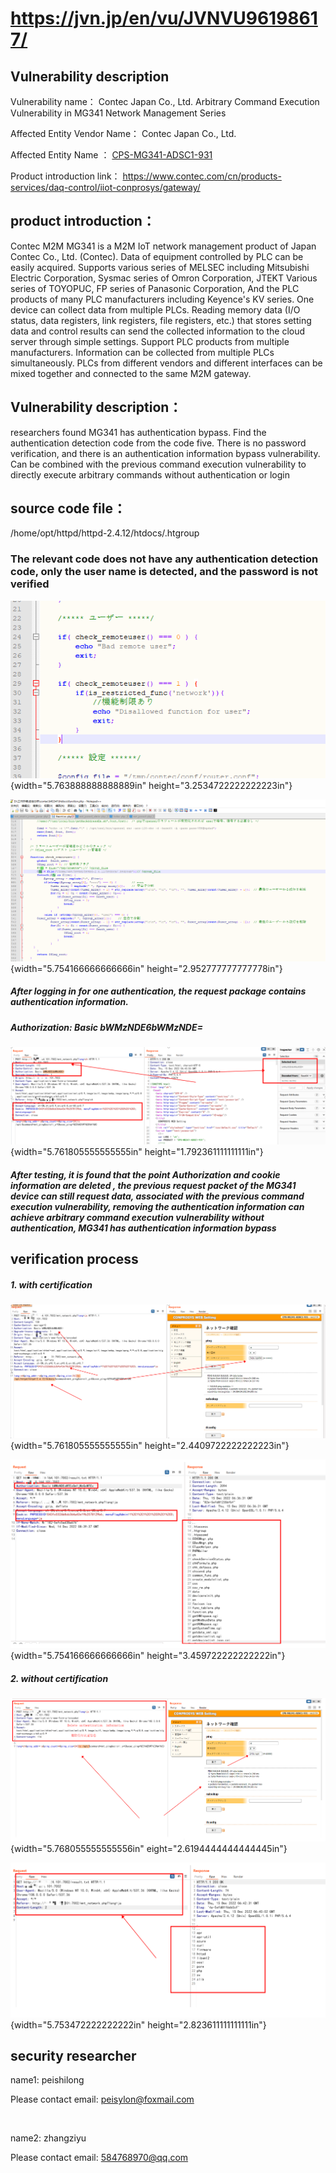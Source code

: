 # https://jvn.jp/en/vu/JVNVU96198617/


## Vulnerability description 

Vulnerability name：                  Contec Japan Co., Ltd. Arbitrary Command Execution Vulnerability in  MG341 Network Management Series

Affected Entity Vendor Name：        Contec Japan Co., Ltd.

Affected Entity Name ：   [CPS-MG341-ADSC1-931](https://www.contec.com/cn/products-services/daq-control/iiot-conprosys/m2m-gateway/cps-mg341-adsc1-931/price/)

Product introduction link：  https://www.contec.com/cn/products-services/daq-control/iiot-conprosys/gateway/

## product introduction：



Contec M2M MG341 is a M2M IoT network management product of Japan Contec Co., Ltd. (Contec). Data of equipment controlled by PLC can be easily acquired. Supports various series of MELSEC including Mitsubishi Electric Corporation, Sysmac series of Omron Corporation, JTEKT
Various series of TOYOPUC, FP series of Panasonic Corporation,
And the PLC products of many PLC manufacturers including Keyence's KV series. One device can collect data from multiple PLCs. Reading memory data (I/O status, data registers, link registers, file registers, etc.) that stores setting data and control results can send the collected information to the cloud server through simple settings. Support PLC products from multiple manufacturers. Information can be collected from multiple PLCs simultaneously. PLCs from different vendors and different interfaces can be mixed together and connected to the same M2M gateway.


## Vulnerability description：

researchers found MG341 has authentication bypass. Find the authentication detection code from the code five. There is no password verification, and there is an authentication information bypass vulnerability. Can be combined with the previous command execution vulnerability to directly execute arbitrary commands without authentication or login

## source code file：

/home/opt/httpd/httpd-2.4.12/htdocs/.htgroup

### The relevant code does not have any authentication detection code, only the user name is detected, and the password is not verified

![lQLPJxTPqxrAdFDNAUTNAj6wNSkgvXIxWpIDlry4LcBJAA_574_324](./images/media/image1.png){width="5.763888888888889in"
height="3.2534722222222223in"}

![lQLPJwVHW3Ek3VDNAvzNBdGwij2jdiMIEYEDlrzHVQCCAA_1489_764](./images/media/image2.png){width="5.754166666666666in"
height="2.952777777777778in"}

#####  After logging in for one authentication, the request package contains authentication information.
#####  Authorization: Basic bWMzNDE6bWMzNDE=

![](./images/media/image3.png){width="5.761805555555555in"
height="1.792361111111111in"}

##### After testing, it is found that the point Authorization and cookie information are deleted , the previous request packet of the MG341 device can still request data, associated with the previous command execution vulnerability, removing the authentication information can achieve arbitrary command execution vulnerability without authentication, MG341 has authentication information bypass

## verification process

##### 1. with certification

![](./images/media/image4.png){width="5.761805555555555in"
height="2.4409722222222223in"}

![](./images/media/image5.png){width="5.754166666666666in"
height="3.459722222222222in"}

##### 2. without certification

![](./images/media/image6.png){width="5.768055555555556in"
eight="2.6194444444444445in"}

![](./images/media/image7.png){width="5.753472222222222in"
height="2.823611111111111in"}


## security researcher



name1:   peishilong      

Please contact email: peisylon@foxmail.com

​      

name2:   zhangziyu

Please contact email: 584768970@qq.com
